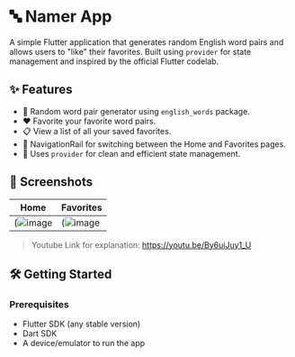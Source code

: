 # 🔤 Namer App

A simple Flutter application that generates random English word pairs and allows users to "like" their favorites. Built using `provider` for state management and inspired by the official Flutter codelab.

## ✨ Features

- 🔀 Random word pair generator using `english_words` package.
- ❤️ Favorite your favorite word pairs.
- 📋 View a list of all your saved favorites.
- 🧭 NavigationRail for switching between the Home and Favorites pages.
- 🌱 Uses `provider` for clean and efficient state management.

## 📱 Screenshots

| Home | Favorites |
|------|-----------|
| (![image](https://github.com/user-attachments/assets/88a7b048-52a1-471d-8d9e-89bb5694222f)|(![image](https://github.com/user-attachments/assets/53750824-c91a-4367-b561-ce050302fe7c) |

> Youtube Link for explanation: https://youtu.be/By6uiJuy1_U

## 🛠️ Getting Started

### Prerequisites

- Flutter SDK (any stable version)
- Dart SDK
- A device/emulator to run the app


